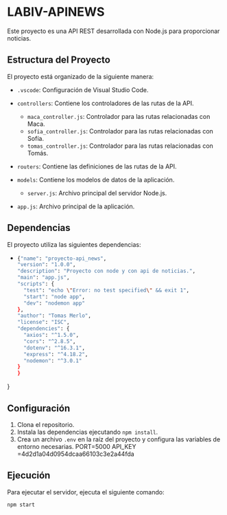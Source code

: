 # LABIV-APINEWS

Este proyecto es una API REST desarrollada con Node.js para proporcionar noticias.

## Estructura del Proyecto

El proyecto está organizado de la siguiente manera:

- `.vscode`: Configuración de Visual Studio Code.

- `controllers`: Contiene los controladores de las rutas de la API.
    * `maca_controller.js`: Controlador para las rutas relacionadas con Maca.
    * `sofia_controller.js`: Controlador para las rutas relacionadas con Sofía.
    * `tomas_controller.js`: Controlador para las rutas relacionadas con Tomás.

- `routers`: Contiene las definiciones de las rutas de la API.

- `models`: Contiene los modelos de datos de la aplicación.
    * `server.js`: Archivo principal del servidor Node.js.

* `app.js`: Archivo principal de la aplicación.


## Dependencias

El proyecto utiliza las siguientes dependencias:

* ```bash {
  {"name": "proyecto-api_news",
  "version": "1.0.0",
  "description": "Proyecto con node y con api de noticias.",
  "main": "app.js",
  "scripts": {
    "test": "echo \"Error: no test specified\" && exit 1",
    "start": "node app",
    "dev": "nodemon app"
  },
  "author": "Tomas Merlo",
  "license": "ISC",
  "dependencies": {
    "axios": "^1.5.0",
    "cors": "^2.8.5",
    "dotenv": "^16.3.1",
    "express": "^4.18.2",
    "nodemon": "^3.0.1"
  }
  }
}



## Configuración

1.  Clona el repositorio.
2.  Instala las dependencias ejecutando `npm install`.
3.  Crea un archivo `.env` en la raíz del proyecto y configura las variables de entorno necesarias.
PORT=5000
API_KEY =4d2d1a04d0954dcaa66103c3e2a44fda

## Ejecución

Para ejecutar el servidor, ejecuta el siguiente comando:
```bash
npm start